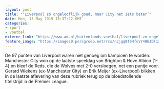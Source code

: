 ```yaml
---
layout: post
title: "‘Liverpool zó ongelooflijk goed, maar City net iets beter’"
date: Mon, 13 May 2019 15:37:22 GMT
categories: 
- sport 
- voetbal 
externe_link: "https://www.ad.nl/buitenlands-voetbal/liverpool-zo-ongelooflijk-goed-maar-city-net-iets-beter~addbc2d8/"
feature_image: "https://images0.persgroep.net/rcs/ncjgq8f64foVr4HhJDl13wQX6IQ/diocontent/140902353/_fitwidth/400/?appId=21791a8992982cd8da851550a453bd7f&quality=0.7"
---
```


De 97 punten van Liverpool waren niet genoeg om kampioen te worden. Manchester City won op de laatste speeldag van Brighton & Hove Albion (1-4) en bleef de Reds, die de Wolves met 2-0 versloegen, net een puntje voor. Gerard Wiekens (ex-Manchester City) en Erik Meijer (ex-Liverpool) blikken in de laatste aflevering van deze rubriek terug op de bloedstollende titelstrijd in de Premier League.
